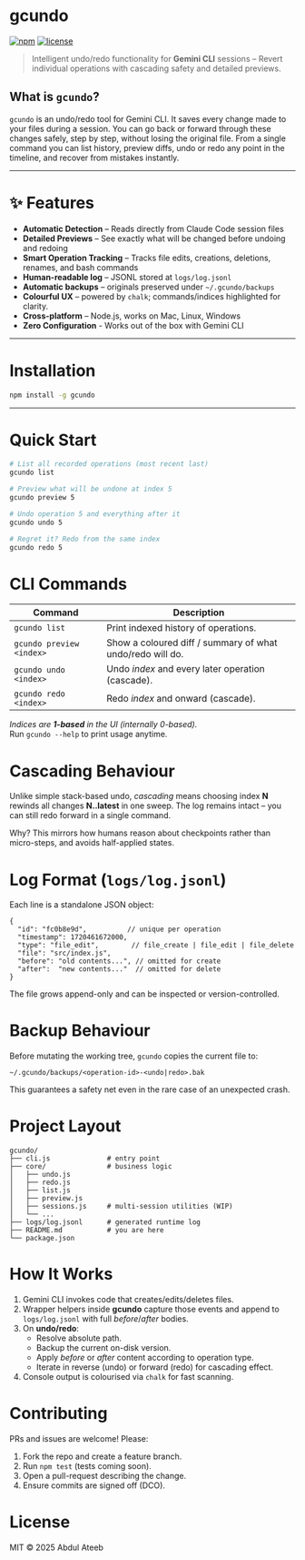 # gcundo

[![npm](https://img.shields.io/npm/v/gcundo?color=%23cbc37&label=npm%20package)](https://www.npmjs.com/package/gcundo)
[![license](https://img.shields.io/badge/license-MIT-blue.svg)](LICENSE)

> Intelligent undo/redo functionality for **Gemini CLI** sessions – Revert individual operations with cascading safety and detailed previews.

## What is `gcundo`?
`gcundo` is an undo/redo tool for Gemini CLI. It saves every change made to your files during a session. You can go back or forward through these changes safely, step by step, without losing the original file. From a single command you can list history, preview diffs, undo or redo any point in the timeline, and recover from mistakes instantly.

---

# ✨ Features
* **Automatic Detection** –  Reads directly from Claude Code session files
* **Detailed Previews** – See exactly what will be changed before undoing and redoing
* **Smart Operation Tracking** – Tracks file edits, creations, deletions, renames, and bash commands
* **Human-readable log** – JSONL stored at `logs/log.jsonl`
* **Automatic backups** – originals preserved under `~/.gcundo/backups`
* **Colourful UX** – powered by `chalk`; commands/indices highlighted for clarity.
* **Cross-platform** – Node.js, works on Mac, Linux, Windows
* **Zero Configuration** - Works out of the box with Gemini CLI

---

# Installation
```bash
npm install -g gcundo    
```

---

# Quick Start
```bash
# List all recorded operations (most recent last)
gcundo list

# Preview what will be undone at index 5
gcundo preview 5

# Undo operation 5 and everything after it
gcundo undo 5

# Regret it? Redo from the same index
gcundo redo 5
```



# CLI Commands

| Command | Description |
|---------|-------------|
| `gcundo list` | Print indexed history of operations. |
| `gcundo preview <index>` | Show a coloured diff / summary of what undo/redo will do. |
| `gcundo undo <index>` | Undo *index* and every later operation (cascade). |
| `gcundo redo <index>` | Redo *index* and onward (cascade). |

*Indices are **1-based** in the UI (internally 0-based).*  
Run `gcundo --help` to print usage anytime.


# Cascading Behaviour
Unlike simple stack-based undo, *cascading* means choosing index **N** rewinds all changes **N..latest** in one sweep. The log remains intact – you can still redo forward in a single command.

Why? This mirrors how humans reason about checkpoints rather than micro-steps, and avoids half-applied states.


# Log Format (`logs/log.jsonl`)
Each line is a standalone JSON object:
```jsonc
{
  "id": "fc0b8e9d",          // unique per operation
  "timestamp": 1720461672000,
  "type": "file_edit",        // file_create | file_edit | file_delete
  "file": "src/index.js",
  "before": "old contents...", // omitted for create
  "after":  "new contents..."  // omitted for delete
}
```
The file grows append-only and can be inspected or version-controlled.



# Backup Behaviour
Before mutating the working tree, `gcundo` copies the current file to:
```
~/.gcundo/backups/<operation-id>-<undo|redo>.bak
```
This guarantees a safety net even in the rare case of an unexpected crash.



# Project Layout
```
gcundo/
├── cli.js              # entry point
├── core/               # business logic
│   ├── undo.js
│   ├── redo.js
│   ├── list.js
│   ├── preview.js
│   ├── sessions.js     # multi-session utilities (WIP)
│   └── ...
├── logs/log.jsonl      # generated runtime log
├── README.md           # you are here
└── package.json
```


# How It Works
1. Gemini CLI invokes code that creates/edits/deletes files.
2. Wrapper helpers inside **gcundo** capture those events and append to `logs/log.jsonl` with full *before*/*after* bodies.
3. On **undo/redo**:
   * Resolve absolute path.
   * Backup the current on-disk version.
   * Apply *before* or *after* content according to operation type.
   * Iterate in reverse (undo) or forward (redo) for cascading effect.
4. Console output is colourised via `chalk` for fast scanning.


# Contributing
PRs and issues are welcome! Please:
1. Fork the repo and create a feature branch.
2. Run `npm test` (tests coming soon).
3. Open a pull-request describing the change.
4. Ensure commits are signed off (DCO).


# License
MIT © 2025 Abdul Ateeb

